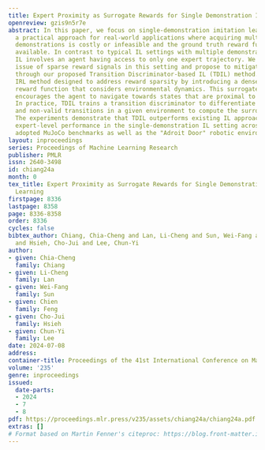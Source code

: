 ```yaml
---
title: Expert Proximity as Surrogate Rewards for Single Demonstration Imitation Learning
openreview: gzis9n5r7e
abstract: In this paper, we focus on single-demonstration imitation learning (IL),
  a practical approach for real-world applications where acquiring multiple expert
  demonstrations is costly or infeasible and the ground truth reward function is not
  available. In contrast to typical IL settings with multiple demonstrations, single-demonstration
  IL involves an agent having access to only one expert trajectory. We highlight the
  issue of sparse reward signals in this setting and propose to mitigate this issue
  through our proposed Transition Discriminator-based IL (TDIL) method. TDIL is an
  IRL method designed to address reward sparsity by introducing a denser surrogate
  reward function that considers environmental dynamics. This surrogate reward function
  encourages the agent to navigate towards states that are proximal to expert states.
  In practice, TDIL trains a transition discriminator to differentiate between valid
  and non-valid transitions in a given environment to compute the surrogate rewards.
  The experiments demonstrate that TDIL outperforms existing IL approaches and achieves
  expert-level performance in the single-demonstration IL setting across five widely
  adopted MuJoCo benchmarks as well as the "Adroit Door" robotic environment.
layout: inproceedings
series: Proceedings of Machine Learning Research
publisher: PMLR
issn: 2640-3498
id: chiang24a
month: 0
tex_title: Expert Proximity as Surrogate Rewards for Single Demonstration Imitation
  Learning
firstpage: 8336
lastpage: 8358
page: 8336-8358
order: 8336
cycles: false
bibtex_author: Chiang, Chia-Cheng and Lan, Li-Cheng and Sun, Wei-Fang and Feng, Chien
  and Hsieh, Cho-Jui and Lee, Chun-Yi
author:
- given: Chia-Cheng
  family: Chiang
- given: Li-Cheng
  family: Lan
- given: Wei-Fang
  family: Sun
- given: Chien
  family: Feng
- given: Cho-Jui
  family: Hsieh
- given: Chun-Yi
  family: Lee
date: 2024-07-08
address:
container-title: Proceedings of the 41st International Conference on Machine Learning
volume: '235'
genre: inproceedings
issued:
  date-parts:
  - 2024
  - 7
  - 8
pdf: https://proceedings.mlr.press/v235/assets/chiang24a/chiang24a.pdf
extras: []
# Format based on Martin Fenner's citeproc: https://blog.front-matter.io/posts/citeproc-yaml-for-bibliographies/
---
```

